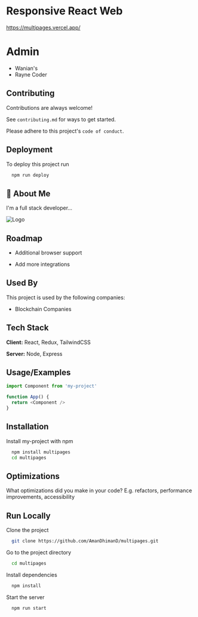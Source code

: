 
# Responsive React Web  
https://multipages.vercel.app/

# Admin 
- Wanian's
- Rayne Coder


## Contributing

Contributions are always welcome!

See `contributing.md` for ways to get started.

Please adhere to this project's `code of conduct`.


## Deployment

To deploy this project run

```bash
  npm run deploy
```


## 🚀 About Me
I'm a full stack developer...


![Logo](https://i.ibb.co/Xp2JPZy/www-waniansdesgin-com-2.png)


## Roadmap

- Additional browser support

- Add more integrations


## Used By

This project is used by the following companies:

- Blockchain Companies


## Tech Stack

**Client:** React, Redux, TailwindCSS

**Server:** Node, Express


## Usage/Examples

```javascript
import Component from 'my-project'

function App() {
  return <Component />
}
```


## Installation

Install my-project with npm

```bash
  npm install multipages
  cd multipages
```
    
## Optimizations

What optimizations did you make in your code? E.g. refactors, performance improvements, accessibility


## Run Locally

Clone the project

```bash
  git clone https://github.com/AmanDhimanD/multipages.git
```

Go to the project directory

```bash
  cd multipages
```

Install dependencies

```bash
  npm install
```

Start the server

```bash
  npm run start
```

